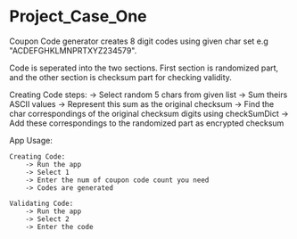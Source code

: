# Project_Case_One
 
Coupon Code generator creates 8 digit codes using given char set e.g "ACDEFGHKLMNPRTXYZ234579".

Code is seperated into the two sections. First section is randomized part, and the other section is checksum part for checking validity.

Creating Code steps:
    -> Select random 5 chars from given list
    -> Sum theirs ASCII values
    -> Represent this sum as the original checksum
    -> Find the char correspondings of the original checksum digits using checkSumDict
    -> Add these correspondings to the randomized part as encrypted checksum


App Usage:

    Creating Code:
        -> Run the app
        -> Select 1
        -> Enter the num of coupon code count you need
        -> Codes are generated
    
    Validating Code:
        -> Run the app
        -> Select 2
        -> Enter the code